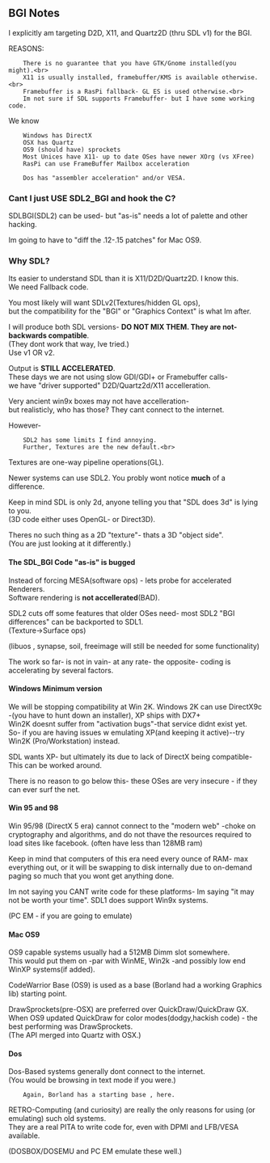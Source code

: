 ## BGI Notes

I explicitly am targeting D2D, X11, and Quartz2D (thru SDL v1) for the BGI.<br>

REASONS:

        There is no guarantee that you have GTK/Gnome installed(you might).<br>
        X11 is usually installed, framebuffer/KMS is available otherwise.<br>
        Framebuffer is a RasPi fallback- GL ES is used otherwise.<br>
        Im not sure if SDL supports Framebuffer- but I have some working code.

We know 

        Windows has DirectX
        OSX has Quartz
        OS9 (should have) sprockets
        Most Unices have X11- up to date OSes have newer XOrg (vs XFree)
        RasPi can use FrameBuffer Mailbox acceleration

        Dos has "assembler acceleration" and/or VESA. 

### Cant I just USE SDL2_BGI and hook the C?

SDLBGI(SDL2) can be used- 
but "as-is" needs a lot of palette and other hacking.<br>

Im going to have to "diff the .12-.15 patches" for Mac OS9.

### Why SDL?

Its easier to understand SDL than it is X11/D2D/Quartz2D. I know this.<br>
We need Fallback code.<br>

You most likely will want SDLv2(Textures/hidden GL ops),<br>
but the compatibility for the "BGI" or "Graphics Context" is what Im after.

I will produce both SDL versions- **DO NOT MIX THEM. They are not-backwards compatible**.<br>
(They dont work that way, Ive tried.)<br>
Use v1 OR v2.

Output is **STILL ACCELERATED**.<br> 
These days we are not using slow GDI/GDI+ or Framebuffer calls-<br>
we have "driver supported" D2D/Quartz2d/X11 accelleration.

Very ancient win9x boxes may not have accelleration-<br>
but realisticly, who has those? They cant connect to the internet. 


However- 

        SDL2 has some limits I find annoying. 
        Further, Textures are the new default.<br>

Textures are one-way pipeline operations(GL). 

Newer systems can use SDL2. You probly wont notice **much** of a difference.

Keep in mind SDL is only 2d, anyone telling you that "SDL does 3d" is lying to you.<br>
(3D code either uses OpenGL- or Direct3D). <br>

Theres no such thing as a 2D "texture"- thats a 3D "object side".<br>
(You are just looking at it differently.)


#### The SDL_BGI Code "as-is" is bugged

Instead of forcing MESA(software ops) - lets probe for accelerated Renderers.<br>
Software rendering is **not accellerated**(BAD).

SDL2 cuts off some features that older OSes need- most SDL2 "BGI differences" can be backported to SDL1.<br>
(Texture->Surface ops)

(libuos , synapse, soil, freeimage will still be needed for some functionality)

The work so far- is not in vain- at any rate- the opposite- coding is accelerating by several factors.


#### Windows Minimum version 

We will be stopping compatibility at Win 2K.
Windows 2K can use DirectX9c -(you have to hunt down an installer), XP ships with DX7+<br>
Win2K doesnt suffer from "activation bugs"-that service didnt exist yet.<br>
So- if you are having issues w emulating XP(and keeping it active)--try Win2K (Pro/Workstation) instead.

SDL wants XP- but ultimately its due to lack of DirectX being compatible- <br>
This can be worked around.

There is no reason to go below this- these OSes are very insecure - if they can ever surf the net.<br>


#### Win 95 and 98

Win 95/98 (DirectX 5 era) cannot connect to the "modern web" -choke on cryptography and algorithms, and 
do not thave the resources required to load sites like facebook. (often have less than 128MB ram)

Keep in mind that computers of this era need every ounce of RAM- max everything out, or it will be swapping 
to disk internally due to on-demand paging so much that you wont get anything done.

Im not saying you CANT write code for these platforms- Im saying "it may not be worth your time".
SDL1 does support Win9x systems.

(PC EM - if you are going to emulate)

#### Mac OS9

OS9 capable systems usually had a 512MB Dimm slot somewhere.<br>
This would put them on -par with WinME, Win2k -and possibly low end WinXP systems(if added).

CodeWarrior Base (OS9) is used as a base (Borland had a working Graphics lib) starting point.<br>

DrawSprockets(pre-OSX) are preferred over QuickDraw/QuickDraw GX.<br>
When OS9 updated QuickDraw for color modes(dodgy,hackish code) - the best performing was DrawSprockets.<br>
(The API merged into Quartz with OSX.)


#### Dos

Dos-Based systems generally dont connect to the internet.<br>
(You would be browsing in text mode if you were.)
    
        Again, Borland has a starting base , here.

RETRO-Computing (and curiosity) are really the only reasons for using (or emulating) such old systems.<br>
They are a real PITA to write code for, even with DPMI and LFB/VESA available.

(DOSBOX/DOSEMU and PC EM emulate these well.)



